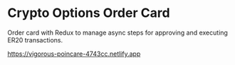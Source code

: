 # Crypto Options Order Card

Order card with Redux to manage async steps for approving and executing ER20 transactions. 

https://vigorous-poincare-4743cc.netlify.app
